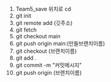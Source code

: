 1. Team5_save 위치로 cd
2. git init
3. git remote add (깃주소)
4. git fetch
5. git checkout main
6. git push origin main:(만들브랜치이름)
7. git checkout (브랜치이름)
8. git add .
9. git commit -m "커밋메시지"
10. git push origin (브랜치이름)
